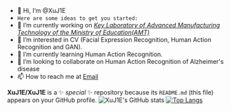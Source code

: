 - 👋 Hi, I’m @XuJ1E
- `Here are some ideas to get you started:`
- 🔭 I’m currently working on [_Key Laboratory of Advanced Manufacturing Technology of the Ministry of Education(AMT)_](http://amt.gzu.edu.cn/)
- 👀 I’m interested in CV (Facial Expression Recognition, Human Action Recognition and GAN).
- 🌱 I’m currently learning Human Action Recognition.
- 💞️ I’m looking to collaborate on Human Action Recognition of Alzheimer's disease
- 📫 How to reach me at [Email](xuu_jie@126.com)

**XuJ1E/XuJ1E** is a ✨ _special_ ✨ repository because its `README.md` (this file) appears on your GitHub profile.
![XuJ1E's GitHub stats](https://github-readme-stats.vercel.app/api?username=XuJ1E&show_icons=true&theme=radical)
[![Top Langs](https://github-readme-stats.vercel.app/api/top-langs/?username=XuJ1E)](https://github.com/XuJ1E/github-readme-stats)

